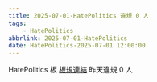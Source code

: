 ```yaml
---
title: 2025-07-01-HatePolitics 違規 0 人
tags:
    - HatePolitics
abbrlink: 2025-07-01-HatePolitics
date: HatePolitics-2025-07-01 12:00:00
---
```

HatePolitics 板 [板規連結](https://www.ptt.cc/bbs/HatePolitics/M.1617115262.A.D60.html)
昨天違規 0 人
